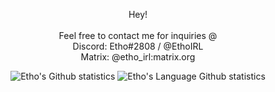 <p align="center">
	Hey!<br><br>
	Feel free to contact me for inquiries @<br>
	Discord: Etho#2808 / @EthoIRL<br>
	Matrix: @etho_irl:matrix.org
<p float="left" align="center">
  <img src="https://github-readme-stats.vercel.app/api?username=EthoIRL&bg_color=00000000&title_color=fff&text_color=fff&show_icons=false&hide_border=true&include_all_commits=true&count_private=true" alt="Etho's Github statistics"/>
  <img src="https://github-readme-stats.vercel.app/api/top-langs/?username=EthoIRL&langs_count=3&bg_color=00000000&title_color=fff&text_color=fff&show_icons=false&hide_border=true&include_all_commits=true&count_private=true" alt="Etho's Language Github statistics"/>
</p>

